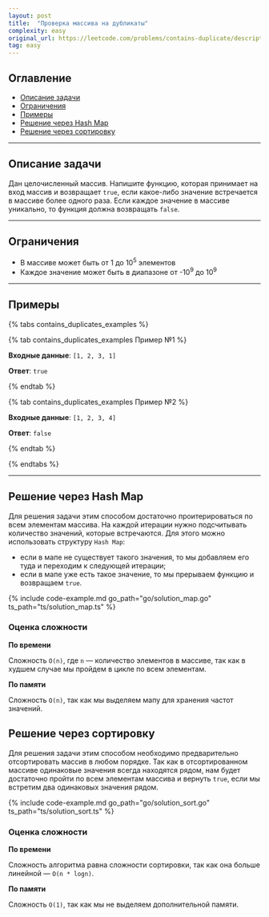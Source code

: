 ```yaml
---
layout: post
title:  "Проверка массива на дубликаты"
complexity: easy
original_url: https://leetcode.com/problems/contains-duplicate/description/
tag: easy
---
```


## Оглавление

- [Описание задачи](#описание-задачи)
- [Ограничения](#ограничения)
- [Примеры](#примеры)
- [Решение через Hash Map](#решение-через-hash-map)
- [Решение через сортировку](#решение-через-сортировку)

---

## Описание задачи

Дан целочисленный массив.
Напишите функцию, которая принимает на вход массив и возвращает `true`, если какое-либо значение встречается в массиве более одного раза.
Если каждое значение в массиве уникально, то функция должна возвращать `false`.

---

## Ограничения

- В массиве может быть от 1 до 10<sup>5</sup> элементов
- Каждое значение может быть в диапазоне от -10<sup>9</sup> до 10<sup>9</sup>

---

## Примеры

{% tabs contains_duplicates_examples %}

{% tab contains_duplicates_examples Пример №1 %}

**Входные данные**: `[1, 2, 3, 1]`

**Ответ**: `true`

{% endtab %}

{% tab contains_duplicates_examples Пример №2 %}

**Входные данные**: `[1, 2, 3, 4]`

**Ответ**: `false`

{% endtab %}

{% endtabs %}

---

## Решение через Hash Map

Для решения задачи этим способом достаточно проитерироваться по всем элементам массива.
На каждой итерации нужно подсчитывать количество значений, которые встречаются.
Для этого можно использовать структуру `Hash Map`:
- если в мапе не существует такого значения, то мы добавляем его туда и переходим к следующей итерации;
- если в мапе уже есть такое значение, то мы прерываем функцию и возвращаем `true`.

{% include code-example.md go_path="go/solution_map.go" ts_path="ts/solution_map.ts" %}

### Оценка сложности

**По времени**

Сложность `O(n)`, где `n` — количество элементов в массиве, так как в худшем случае мы пройдем в цикле по всем элементам.

**По памяти**

Сложность `O(n)`, так как мы выделяем мапу для хранения частот значений.

## Решение через сортировку

Для решения задачи этим способом необходимо предварительно отсортировать массив в любом порядке.
Так как в отсортированном массиве одинаковые значения всегда находятся рядом, нам будет достаточно пройти по всем элементам массива и вернуть `true`, если мы встретим два одинаковых значения рядом.

{% include code-example.md go_path="go/solution_sort.go" ts_path="ts/solution_sort.ts" %}

### Оценка сложности

**По времени**

Сложность алгоритма равна сложности сортировки, так как она больше линейной — `O(n * logn)`.

**По памяти**

Сложность `O(1)`, так как мы не выделяем дополнительной памяти.